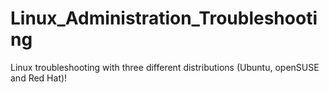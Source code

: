 # Linux_Administration_Troubleshooting
Linux troubleshooting with three different distributions (Ubuntu, openSUSE and Red Hat)! 
